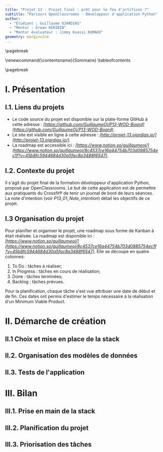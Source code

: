 ```yaml
---
title: "Projet 13 - Projet final : prêt pour le feu d’artifices ?"
subtitle: "Parcours OpenClassrooms - Développeur d'application Python"
author:
  - "Étudiant : Guillaume OJARDIAS"
  - "Mentor : Erwan KERIBIN"
  - "Mentor évaluateur : Jimmy Kuassi KUMAKO"
geometry: margin=2cm
...
```


\pagebreak

\renewcommand{\contentsname}{Sommaire}
\tableofcontents

\pagebreak

# I. Présentation


## I.1. Liens du projets

- Le code source du projet est disponible sur la plate-forme GitHub à cette adresse : _[https://github.com/GuillaumeOj/P13-WOD-Board](https://github.com/GuillaumeOj/P13-WOD-Board)_.
- Le site est visible en ligne à cette adresse : _[http://projet-13.ojardias.io/](http://projet-13.ojardias.io/)_.
- La roadmap est accessible ici : _[https://www.notion.so/guillaumeoj/](https://www.notion.so/guillaumeoj/8c4537ce16a44754b703d0885754ec1f?v=45b8fc5944684d30a5fac8a3488f6547)_.

## I.2. Contexte du projet

Il s'agit du projet final de la formation développeur d'application Python, proposé par OpenClassrooms.
Le but de cette application est de permettre aux pratiquants du Crossfit®️ de tenir un journal de bord de leurs séances.
La note d'intention (voir _P13_01_Note_intention_) détail les objectifs de ce projet.

## I.3 Organisation du projet

Pour planifier et organiser le projet, une roadmap sous forme de Kanban à était réalisée.
La roadmap est disponible ici : _[https://www.notion.so/guillaumeoj/](https://www.notion.so/guillaumeoj/8c4537ce16a44754b703d0885754ec1f?v=45b8fc5944684d30a5fac8a3488f6547)_.
Elle se découpe en quatre colonnes:

1. To Do : tâches à réaliser;
2. In Progress : tâches en cours de réalisation;
3. Done : tâches terminées;
4. Backlog : tâches prévues.

Pour la planification, chaque tâche s'est vue attribuer une date de début et de fin.
Ces dates ont permis d'estimer le temps nécessaire à la réalisation d'un Minimum Viable Product.


# II. Démarche de création


## II.1 Choix et mise en place de la stack


## II.2. Organisation des modèles de données 


## II.3. Tests de l'application


# III. Bilan

## III.1. Prise en main de la stack

## III.2. Planification du projet

## III.3. Priorisation des tâches

